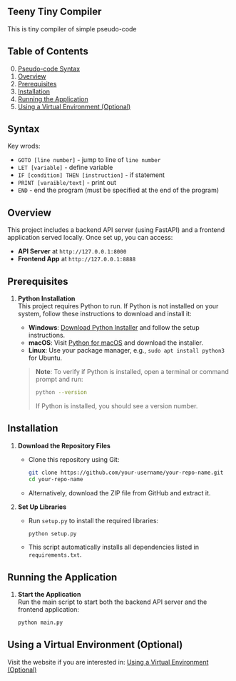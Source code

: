 ## Teeny Tiny Compiler
This is tiny compiler of simple pseudo-code

## Table of Contents
0. [Pseudo-code Syntax](#syntax)
1. [Overview](#overview)
2. [Prerequisites](#prerequisites)
3. [Installation](#installation)
4. [Running the Application](#running-the-application)
5. [Using a Virtual Environment (Optional)](#using-a-virtual-environment-optional)

## Syntax

Key wrods:
- `GOTO [line number]` - jump to line of `line number`
- `LET [variable]` - define variable
- `IF [condition] THEN [instruction]` - if statement 
- `PRINT [varaible/text]` - print out
- `END` - end the program (must be specified at the end of the program)

## Overview

This project includes a backend API server (using FastAPI) and a frontend application served locally. Once set up, you can access:
- **API Server** at `http://127.0.0.1:8000`
- **Frontend App** at `http://127.0.0.1:8888`

## Prerequisites

1. **Python Installation**  
   This project requires Python to run. If Python is not installed on your system, follow these instructions to download and install it:
   - **Windows**: [Download Python Installer](https://www.python.org/ftp/python/3.10.7/python-3.10.7-amd64.exe) and follow the setup instructions.
   - **macOS**: Visit [Python for macOS](https://www.python.org/downloads/macos/) and download the installer.
   - **Linux**: Use your package manager, e.g., `sudo apt install python3` for Ubuntu.

   > **Note**: To verify if Python is installed, open a terminal or command prompt and run:
   > ```bash
   > python --version
   > ```
   > If Python is installed, you should see a version number.

## Installation

1. **Download the Repository Files**  
   - Clone this repository using Git:
     ```bash
     git clone https://github.com/your-username/your-repo-name.git
     cd your-repo-name
     ````
   - Alternatively, download the ZIP file from GitHub and extract it.

2. **Set Up Libraries**
   - Run `setup.py` to install the required libraries:
     ```bash
     python setup.py
     ```
   - This script automatically installs all dependencies listed in `requirements.txt`.

## Running the Application

1. **Start the Application**  
   Run the main script to start both the backend API server and the frontend application:
   ```bash
   python main.py
   ```

## Using a Virtual Environment (Optional)
Visit the website if you are interested in:
[Using a Virtual Environment (Optional)](https://realpython.com/python-virtual-environments-a-primer/)
   